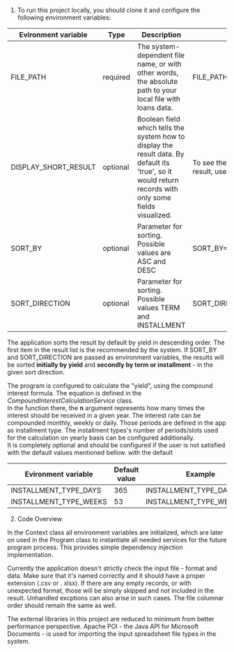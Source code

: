 1. To run this project locally, you should clone it and configure the following environment variables: 

| Evironment variable | Type  | Description | Example |
| --- | --- | --- | --- |
| FILE_PATH | required | The system-dependent file name, or with other words, the absolute path to your local file with loans data. | FILE_PATH=/home/aleks/Downloads/Loans.xlsx |
| DISPLAY_SHORT_RESULT |  optional | Boolean field which tells the system how to display the result data. By default its 'true',  so it would return records with only some fields  visualized.  |To see the list with all data fields included in the result, use: DISPLAY_SHORT_RESULT=false  |
| SORT_BY | optional | Parameter for sorting. Possible values are ASC and DESC  | SORT_BY=DESC |
| SORT_DIRECTION | optional | Parameter for sorting. Possible values TERM and INSTALLMENT  | SORT_DIRECTION=INSTALLMENT |


The application sorts the result by default by  yield in descending order. The first item in the result list is the recommended by the system. 
If  SORT_BY and SORT_DIRECTION  are passed as environment variables, the results will be sorted  **initially by yield** and **secondly by term or installment** - in the given sort direction.  


The program is configured to calculate the "yield", using the compound interest formula. The equation is defined in 
the *CompoundInterestCalculationService* class.  
In the function there, the  **n** argument represents how many times the interest should be received in a given year. 
The interest rate can be compounded monthly, weekly or daily. Those periods  are defined in the app as installment type.
The installment types's number of periods/slots used for the calculation on yearly basis can be configured additionally.  
It is completely optional and should be configured if the user is not satisfied with the default values mentioned 
bellow.
with the default 


| Evironment variable | Default value | Example |
| --- | --- | --- |
|INSTALLMENT_TYPE_DAYS | 365 | INSTALLMENT_TYPE_DAYS=360 |
|INSTALLMENT_TYPE_WEEKS | 53 | INSTALLMENT_TYPE_WEEKS=52 |


2. Code Overview

In the Context class all environment variables are initialized, which are later on used in the Program class to instantiate all needed services for the future program process. This provides simple dependency injection implementation.


Currently the application doesn't strictly check the input file - format and data. 
Make sure that it's named correctly and it should have a proper extension (.csv or . xlsx).
If there are any empty records, or with unexpected format,  those will be simply skipped and not included in the result. Unhandled excptions can also arise in such cases.
The file columnar order should  remain the same as well.  
 
 
The external libraries in this project are reduced to minimum from better performance perspective.
Apache POI - the Java API for Microsoft Documents - is used for importing the input spreadsheet file types in the 
system.
